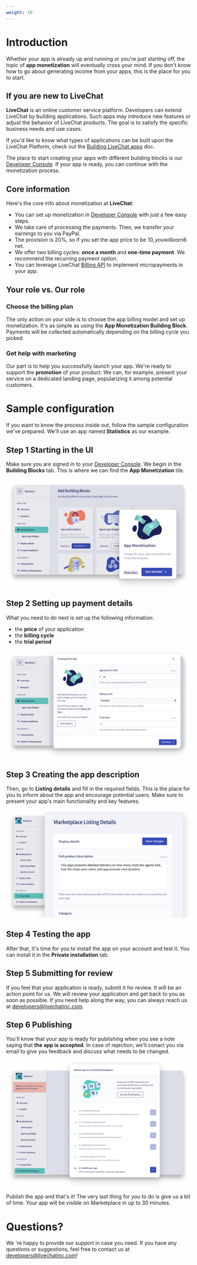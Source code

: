 ```yaml
---
weight: 10 
---
```


# Introduction

<!--Abstract, short intro -->
Whether your app is already up and running or you're just starting off, the topic of **app monetization** will eventually cross your mind. If you don't know how to go about generating income from your apps, this is the place for you to start.


<!-- Intro for newcomers -->
## If you are new to LiveChat

**LiveChat** is an online customer service platform. Developers can extend LiveChat by building applications. Such apps may introduce new features or adjust the behavior of LiveChat products. The goal is to satisfy the specific business needs and use cases.

If you'd like to know what types of applications can be built upon the LiveChat Platform, check out the [Building LiveChat apps](/docs/building-apps-for-livechat/) doc. 

The place to start creating your apps with different building blocks is our [Developer Console](/console/). If your app is ready, you can continue with the monetization process. 

<!-- How the process looks -->
## Core information

Here's the core info about monetization at **LiveChat**:

* You can set up monetization in [Developer Console](/console/) with just a few easy steps.
* We take care of processing the payments. Then, we transfer your earnings to you via PayPal.
* The provision is 20%, so if you set the app price to be 10$, you will earn 8$ net. 
* We offer two billing cycles: **once a month** and **one-time payment**. We recommend the recurring payment option. 
* You can leverage LiveChat [Billing API](/docs/billing-api/) to implement micropayments in your app.
<!-- Czemu rekomendujemy recurring? Co mozna jeszcze powiedziec o micropayments?-->

## Your role vs. Our role

### **Choose the billing plan**
The only action on your side is to choose the app billing model and set up monetization. It's as simple as using the **App Monetization Building Block**. Payments will be collected automatically depending on the billing cycle you picked.


### **Get help with marketing**
Our part is to help you successfully launch your app. We're ready to support the **promotion** of your product. We can, for example, present your service on a dedicated landing page, popularizing it among potential customers.



# Sample configuration

If you want to know the process inside out, follow the sample configuration we've prepared. We'll use an app named **Statistics** as our example.


## **Step 1 Starting in the UI**
Make sure you are signed in to your [Developer Console](/console/). We begin in the **Building Blocks** tab. This is where we can find the **App Monetization** tile. 

![App Monetization tile](livechat-monetization-step-1.png)

## **Step 2 Setting up payment details**
What you need to do next is set up the following information:

* the **price** of your application 
* the **billing cycle**
* the **trial period** 
  
![Payment details](livechat-monetization-step-2.png)

## **Step 3 Creating the app description**
Then, go to **Listing details** and fill in the required fields. This is the place for you to inform about the app and encourage potential users. Make sure to present your app's main functionality and key features.

![Listing details](livechat-monetization-step-3.png)

## **Step 4 Testing the app**
After that, it's time for you to install the app on your account and test it. You can install it in the **Private installation** tab. 

## **Step 5 Submitting for review**
If you feel that your application is ready, submit it for review. It will be an action point for us. We will review your application and get back to you as soon as possible. If you need help along the way, you can always reach us at [developers@livechatinc.com](mailto:developers@livechatinc.com). 

## **Step 6 Publishing**

You'll know that your app is ready for publishing when you see a note saying that **the app is accepted**.
In case of rejection, we'll conact you via email to give you feedback and discuss what needs to be changed.

![Publish your app at Marketplace](livechat-monetization-step-6.png)

Publish the app and that's it! The very last thing for you to do is give us a bit of time. Your app will be visible on Marketplace in up to 30 minutes.



# Questions?

We 're happy to provide our support in case you need. If you have any questions or suggestions, feel free to contact us at [developers@livechatinc.com](mailto:developers@livechatinc.com)!